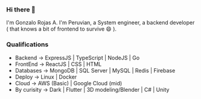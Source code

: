 ### Hi there 👋
I'm Gonzalo Rojas A.
I'm Peruvian, a System engineer, a backend developer ( that knows a bit of frontend to survive 😄 ).

### Qualifications
- Backend             ->  ExpressJS | TypeScript | NodeJS | Go
- FrontEnd            ->  ReactJS | CSS | HTML  
- Databases           ->  MongoDB | SQL Server | MySQL | Redis | Firebase
- Deploy              ->  Linux | Docker 
- Cloud               ->  AWS (Basic) | Google Cloud (mid)
- By curisity         ->  Dark | Flutter  | 3D modeling/Blender | C# | Unity

<!--
**Sisterno/Sisterno** is a ✨ _special_ ✨ repository because its `README.md` (this file) appears on your GitHub profile.

Here are some ideas to get you started:

- 🔭 I’m currently working on ...
- 🌱 I’m currently learning ...
- 👯 I’m looking to collaborate on ...
- 🤔 I’m looking for help with ...
- 💬 Ask me about ...
- 📫 How to reach me: ...
- 😄 Pronouns: ...
- ⚡ Fun fact: ...
-->
